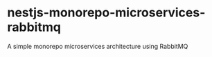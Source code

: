 # nestjs-monorepo-microservices-rabbitmq
A simple monorepo microservices architecture using RabbitMQ
